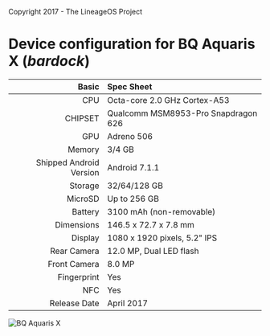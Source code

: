 Copyright 2017 - The LineageOS Project

Device configuration for BQ Aquaris X (_bardock_)
=====================================================

Basic   | Spec Sheet
-------:|:-------------------------
CPU     | Octa-core 2.0 GHz Cortex-A53
CHIPSET | Qualcomm MSM8953-Pro Snapdragon 626
GPU     | Adreno 506
Memory  | 3/4 GB
Shipped Android Version | Android 7.1.1
Storage | 32/64/128 GB
MicroSD | Up to 256 GB
Battery | 3100 mAh (non-removable)
Dimensions | 146.5 x 72.7 x 7.8 mm
Display | 1080 x 1920 pixels, 5.2" IPS
Rear Camera  | 12.0 MP, Dual LED flash
Front Camera | 8.0 MP
Fingerprint | Yes
NFC | Yes
Release Date | April 2017

![BQ Aquaris X](https://store.bq.com/media/catalog/product/cache/4/image/800x800/9df78eab33525d08d6e5fb8d27136e95/a/q/aquaris_xpro_black_frontal_800x800_4.jpg "BQ Aquaris X")
